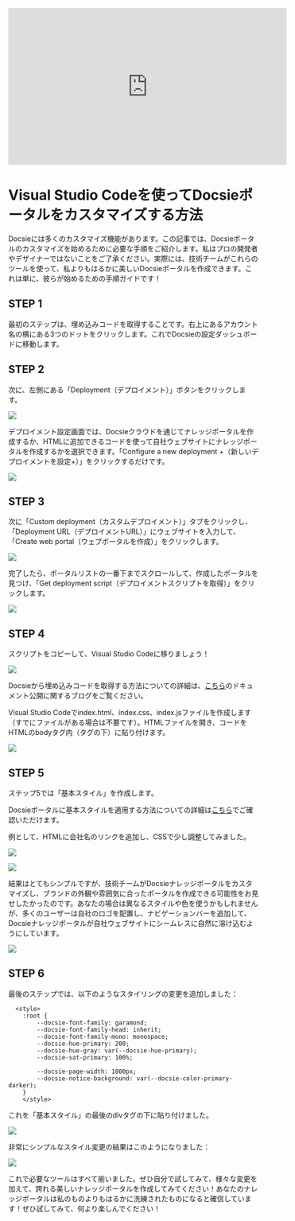 <iframe width="560" height="315" src="https://www.youtube.com/embed/xRdJhd9SAV0" title="YouTube video player" frameborder="0" allow="accelerometer; autoplay; clipboard-write; encrypted-media; gyroscope; picture-in-picture" allowfullscreen></iframe>


# Visual Studio Codeを使ってDocsieポータルをカスタマイズする方法

Docsieには多くのカスタマイズ機能があります。この記事では、Docsieポータルのカスタマイズを始めるために必要な手順をご紹介します。私はプロの開発者やデザイナーではないことをご了承ください。実際には、技術チームがこれらのツールを使って、私よりもはるかに美しいDocsieポータルを作成できます。これは単に、彼らが始めるための手順ガイドです！

## STEP 1

最初のステップは、埋め込みコードを取得することです。右上にあるアカウント名の横にある3つのドットをクリックします。これでDocsieの設定ダッシュボードに移動します。

## STEP 2

次に、左側にある「Deployment（デプロイメント）」ボタンをクリックします。

![](https://cdn.docsie.io/workspace_WxPJSQ5gsES8Bzjxy/doc_ydgtE07E6Rp4AMmKv/file_UNFgmrrV4LJRPPcLD/boo_OKQpsM12uk8DtYPzL/f551ad37-a3a0-78bb-f97a-1246d5d57899Snag_1113a5f7.png)

デプロイメント設定画面では、Docsieクラウドを通じてナレッジポータルを作成するか、HTMLに追加できるコードを使って自社ウェブサイトにナレッジポータルを作成するかを選択できます。「Configure a new deployment +（新しいデプロイメントを設定+）」をクリックするだけです。

![](https://cdn.docsie.io/workspace_WxPJSQ5gsES8Bzjxy/doc_ydgtE07E6Rp4AMmKv/file_66sDikYE16JfYewXU/boo_OKQpsM12uk8DtYPzL/4a8b6dd2-03d2-5d7a-837d-e3afdbe66900Snag_11161d31.png)

## STEP 3

次に「Custom deployment（カスタムデプロイメント）」タブをクリックし、「Deployment URL（デプロイメントURL）」にウェブサイトを入力して、「Create web portal（ウェブポータルを作成）」をクリックします。

![](https://cdn.docsie.io/workspace_WxPJSQ5gsES8Bzjxy/doc_ydgtE07E6Rp4AMmKv/file_6CGgetG9GizkqY87p/boo_OKQpsM12uk8DtYPzL/4b102fcb-a424-8966-1f92-59b56e14241dimage.png)

完了したら、ポータルリストの一番下までスクロールして、作成したポータルを見つけ、「Get deployment script（デプロイメントスクリプトを取得）」をクリックします。

![](https://cdn.docsie.io/workspace_WxPJSQ5gsES8Bzjxy/doc_ydgtE07E6Rp4AMmKv/file_el02yIrEUA3rf28CG/boo_OKQpsM12uk8DtYPzL/a64fc5d5-4e2c-9c6a-8325-6ed88a291db3Snag_1119813c.png)

## STEP 4

スクリプトをコピーして、Visual Studio Codeに移りましょう！

![](https://cdn.docsie.io/workspace_WxPJSQ5gsES8Bzjxy/doc_ydgtE07E6Rp4AMmKv/file_a3ExYoQ3yZSLnkf4y/boo_OKQpsM12uk8DtYPzL/1a26f697-45e9-b0c4-53d2-8ad808b8d49fSnag_111a44da.png)

Docsieから埋め込みコードを取得する方法についての詳細は、[こちら](https://www.docsie.io/blog/articles/publishing-product-documentation-with-docsie/)のドキュメント公開に関するブログをご覧ください。

Visual Studio Codeでindex.html、index.css、index.jsファイルを作成します（すでにファイルがある場合は不要です）。HTMLファイルを開き、コードをHTMLのbodyタグ内（</head>タグの下）に貼り付けます。

![](https://cdn.docsie.io/workspace_WxPJSQ5gsES8Bzjxy/doc_ydgtE07E6Rp4AMmKv/file_ss2981O27UrVWVfrx/boo_OKQpsM12uk8DtYPzL/64bda798-9915-3b7b-274f-dc707b9118a2Snag_111c041e.png)

## STEP 5

ステップ5では「基本スタイル」を作成します。

Docsieポータルに基本スタイルを適用する方法についての詳細は[こちら](https://help.docsie.io/?doc=/publish-documentation-portal/docsie-styling-guide/base-style/)でご確認いただけます。

例として、HTMLに会社名のリンクを追加し、CSSで少し調整してみました。

![](https://cdn.docsie.io/workspace_WxPJSQ5gsES8Bzjxy/doc_ydgtE07E6Rp4AMmKv/file_xg25e1fVbKEZbjJYl/boo_OKQpsM12uk8DtYPzL/a49b8d34-7911-10aa-741a-781224f57212Snag_1122dccd.png)

![](https://cdn.docsie.io/workspace_WxPJSQ5gsES8Bzjxy/doc_ydgtE07E6Rp4AMmKv/file_fRoPLO0Df6JhTcf2h/boo_OKQpsM12uk8DtYPzL/7c668c24-8d5e-8fdf-5b2a-ad93de3b313cSnag_11238581.png)

結果はとてもシンプルですが、技術チームがDocsieナレッジポータルをカスタマイズし、ブランドの外観や雰囲気に合ったポータルを作成できる可能性をお見せしたかったのです。あなたの場合は異なるスタイルや色を使うかもしれませんが、多くのユーザーは自社のロゴを配置し、ナビゲーションバーを追加して、Docsieナレッジポータルが自社ウェブサイトにシームレスに自然に溶け込むようにしています。

![](https://cdn.docsie.io/workspace_WxPJSQ5gsES8Bzjxy/doc_ydgtE07E6Rp4AMmKv/file_StvlIomWiDjQ8wV0h/boo_OKQpsM12uk8DtYPzL/e02de6be-1990-cbe1-7078-4e477ec4a6d9Snag_112473e8.png)

## STEP 6

最後のステップでは、以下のようなスタイリングの変更を追加しました：

```
  <style>
    :root {
        --docsie-font-family: garamond;
        --docsie-font-family-head: inherit;
        --docsie-font-family-mono: monospace;
        --docsie-hue-primary: 200;
        --docsie-hue-gray: var(--docsie-hue-primary);
        --docsie-sat-primary: 100%;
     
        --docsie-page-width: 1800px;   
        --docsie-notice-background: var(--docsie-color-primary-darker);
    }
    </style>

```

これを「基本スタイル」の最後のdivタグの下に貼り付けました。

![](https://cdn.docsie.io/workspace_WxPJSQ5gsES8Bzjxy/doc_ydgtE07E6Rp4AMmKv/file_ORs7jTN5WvXJ7VkuB/boo_OKQpsM12uk8DtYPzL/4cc0127b-2bca-4d38-3040-864b8f5054fdSnag_112741dd.png)

非常にシンプルなスタイル変更の結果はこのようになりました：

![](https://cdn.docsie.io/workspace_WxPJSQ5gsES8Bzjxy/doc_ydgtE07E6Rp4AMmKv/file_uCSLHwdeVry8finx8/boo_OKQpsM12uk8DtYPzL/82ffd090-9575-e89b-b0ed-16f4af08a405Snag_1127954c.png)

これで必要なツールはすべて揃いました。ぜひ自分で試してみて、様々な変更を加えて、誇れる美しいナレッジポータルを作成してみてください！あなたのナレッジポータルは私のものよりもはるかに洗練されたものになると確信しています！ぜひ試してみて、何より楽しんでください！